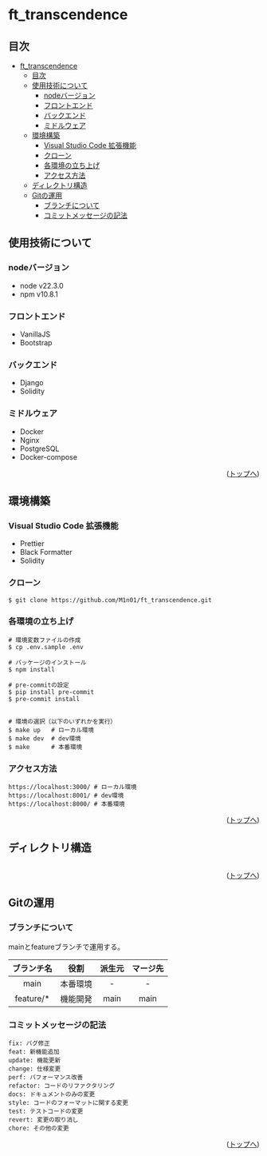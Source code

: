 # ft_transcendence

## 目次

- [ft\_transcendence](#ft_transcendence)
  - [目次](#目次)
  - [使用技術について](#使用技術について)
    - [nodeバージョン](#nodeバージョン)
    - [フロントエンド](#フロントエンド)
    - [バックエンド](#バックエンド)
    - [ミドルウェア](#ミドルウェア)
  - [環境構築](#環境構築)
    - [Visual Studio Code 拡張機能](#visual-studio-code-拡張機能)
    - [クローン](#クローン)
    - [各環境の立ち上げ](#各環境の立ち上げ)
    - [アクセス方法](#アクセス方法)
  - [ディレクトリ構造](#ディレクトリ構造)
  - [Gitの運用](#gitの運用)
    - [ブランチについて](#ブランチについて)
    - [コミットメッセージの記法](#コミットメッセージの記法)

## 使用技術について

### nodeバージョン

- node v22.3.0
- npm v10.8.1

### フロントエンド

- VanillaJS
- Bootstrap

### バックエンド

- Django
- Solidity

### ミドルウェア

- Docker
- Nginx
- PostgreSQL
- Docker-compose

<p align="right">(<a href="#top">トップへ</a>)</p>

## 環境構築

### Visual Studio Code 拡張機能

- Prettier
- Black Formatter
- Solidity

### クローン

```
$ git clone https://github.com/M1n01/ft_transcendence.git
```

### 各環境の立ち上げ

```
# 環境変数ファイルの作成
$ cp .env.sample .env

# パッケージのインストール
$ npm install

# pre-commitの設定
$ pip install pre-commit
$ pre-commit install


# 環境の選択（以下のいずれかを実行）
$ make up   # ローカル環境
$ make dev  # dev環境
$ make      # 本番環境
```

### アクセス方法
```
https://localhost:3000/ # ローカル環境
https://localhost:8001/ # dev環境
https://localhost:8000/ # 本番環境
```

<p align="right">(<a href="#top">トップへ</a>)</p>

## ディレクトリ構造

```

```

<p align="right">(<a href="#top">トップへ</a>)</p>

## Gitの運用

### ブランチについて

mainとfeatureブランチで運用する。

| ブランチ名 |   役割   | 派生元 | マージ先 |
| :--------: | :------: | :----: | :------: |
|    main    | 本番環境 |   -    |    -     |
| feature/\* | 機能開発 |  main  |   main   |

### コミットメッセージの記法

```
fix: バグ修正
feat: 新機能追加
update: 機能更新
change: 仕様変更
perf: パフォーマンス改善
refactor: コードのリファクタリング
docs: ドキュメントのみの変更
style: コードのフォーマットに関する変更
test: テストコードの変更
revert: 変更の取り消し
chore: その他の変更
```

<p align="right">(<a href="#top">トップへ</a>)</p>
